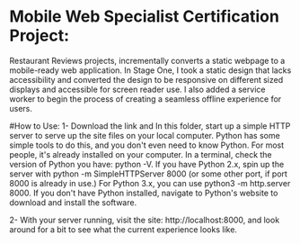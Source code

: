 # Mobile Web Specialist Certification Project:

Restaurant Reviews projects, incrementally converts a static webpage to a mobile-ready web application. In Stage One, I took a static design that lacks accessibility and converted the design to be responsive on different sized displays and accessible for screen reader use. I also added a service worker to begin the process of creating a seamless offline experience for users.

#How to Use:
1- Download the link and In this folder, start up a simple HTTP server to serve up the site files on your local computer. Python has some simple tools to do this, and you don't even need to know Python. For most people, it's already installed on your computer.
In a terminal, check the version of Python you have: python -V. If you have Python 2.x, spin up the server with python -m SimpleHTTPServer 8000 (or some other port, if port 8000 is already in use.) For Python 3.x, you can use python3 -m http.server 8000. If you don't have Python installed, navigate to Python's website to download and install the software.

2- With your server running, visit the site: http://localhost:8000, and look around for a bit to see what the current experience looks like.
